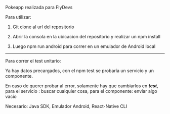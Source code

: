 Pokeapp realizada para FlyDevs

Para utilizar:

1) Git clone al url del repositorio

2) Abrir la consola en la ubicacion del repositorio y realizar un npm install

3) Luego npm run android para correr en un emulador de Android local

-----------------------

Para correr el test unitario:

Ya hay datos precargados, con el npm test se probaría un servicio y un componente.

En caso de querer probar al error, solamente hay que cambiarlos en ___test___, para el servicio : buscar cualquier cosa, para el componente: enviar algo vacio


Necesario: Java SDK, Emulador Android, React-Native CLI
